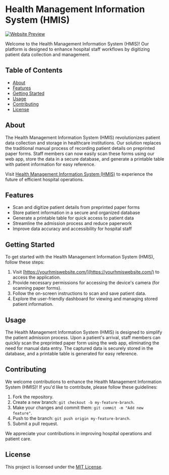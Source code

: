 # Health Management Information System (HMIS)

[![Website Preview](screenshot.png)](https://yourhmiswebsite.com/)

Welcome to the Health Management Information System (HMIS)! Our platform is designed to enhance hospital staff workflows by digitizing patient data collection and management.

## Table of Contents

- [About](#about)
- [Features](#features)
- [Getting Started](#getting-started)
- [Usage](#usage)
- [Contributing](#contributing)
- [License](#license)

## About

The Health Management Information System (HMIS) revolutionizes patient data collection and storage in healthcare institutions. Our solution replaces the traditional manual process of recording patient details on preprinted paper forms. Staff members can now easily scan these forms using our web app, store the data in a secure database, and generate a printable table with patient information for easy reference.

Visit [Health Management Information System (HMIS)](https://yourhmiswebsite.com/) to experience the future of efficient hospital operations.

## Features

- Scan and digitize patient details from preprinted paper forms
- Store patient information in a secure and organized database
- Generate a printable table for quick access to patient data
- Streamline the admission process and reduce paperwork
- Improve data accuracy and accessibility for hospital staff

## Getting Started

To get started with the Health Management Information System (HMIS), follow these steps:

1. Visit [https://yourhmiswebsite.com/](https://yourhmiswebsite.com/) to access the application.
2. Provide necessary permissions for accessing the device's camera (for scanning paper forms).
3. Follow the on-screen instructions to scan and save patient data.
4. Explore the user-friendly dashboard for viewing and managing stored patient information.

## Usage

The Health Management Information System (HMIS) is designed to simplify the patient admission process. Upon a patient's arrival, staff members can quickly scan the preprinted paper form using the web app, eliminating the need for manual data entry. The captured data is securely stored in the database, and a printable table is generated for easy reference.

## Contributing

We welcome contributions to enhance the Health Management Information System (HMIS)! If you'd like to contribute, please follow these guidelines:

1. Fork the repository.
2. Create a new branch: `git checkout -b my-feature-branch`.
3. Make your changes and commit them: `git commit -m "Add new feature"`.
4. Push to the branch: `git push origin my-feature-branch`.
5. Submit a pull request.

We appreciate your contributions in improving hospital operations and patient care.

## License

This project is licensed under the [MIT License](LICENSE).
